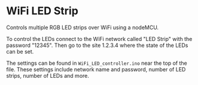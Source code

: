 # WiFi LED Strip

Controls multiple RGB LED strips over WiFi using a nodeMCU.

To control the LEDs connect to the WiFi network called "LED Strip" with the password "12345". 
Then go to the site 1.2.3.4 where the state of the LEDs can be set.

The settings can be found in `WiFi_LED_controller.ino` near the top of the file. 
These settings include network name and password, number of LED strips, number of LEDs and more.
